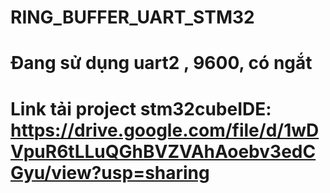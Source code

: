 # RING_BUFFER_UART_STM32
# Đang sử dụng uart2 , 9600, có ngắt
# Link tải project stm32cubeIDE: https://drive.google.com/file/d/1wDVpuR6tLLuQGhBVZVAhAoebv3edCGyu/view?usp=sharing
